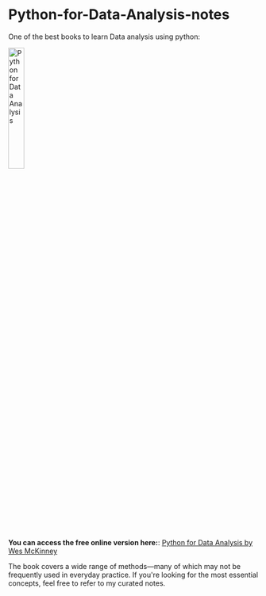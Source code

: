 # Python-for-Data-Analysis-notes
One of the best books to learn Data analysis using python:

<img src="https://wesmckinney.com/book/images/cover.png" alt="Python for Data Analysis" width="25%">

**You can access the free online version here:**: [Python for Data Analysis by Wes McKinney](https://wesmckinney.com/book/)

The book covers a wide range of methods—many of which may not be frequently used in everyday practice. If you're looking for the most essential concepts, feel free to refer to my curated notes.
